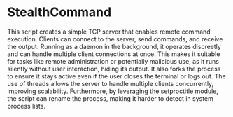 # StealthCommand
This script creates a simple TCP server that enables remote command execution. Clients can connect to the server, send commands, and receive the output. Running as a daemon in the background, it operates discreetly and can handle multiple client connections at once. This makes it suitable for tasks like remote administration or potentially malicious use, as it runs silently without user interaction, hiding its output. It also forks the process to ensure it stays active even if the user closes the terminal or logs out. The use of threads allows the server to handle multiple clients concurrently, improving scalability. Furthermore, by leveraging the setproctitle module, the script can rename the process, making it harder to detect in system process lists.
